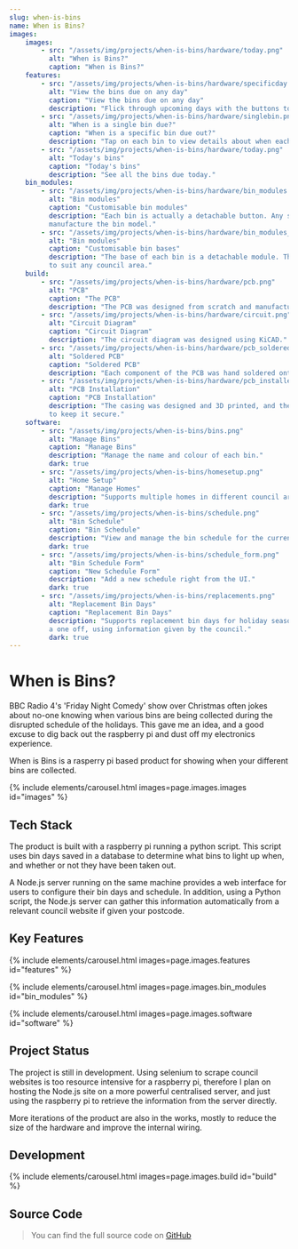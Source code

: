 ```yaml
---
slug: when-is-bins
name: When is Bins?
images:
    images:
        - src: "/assets/img/projects/when-is-bins/hardware/today.png"
          alt: "When is Bins?"
          caption: "When is Bins?"
    features:
        - src: "/assets/img/projects/when-is-bins/hardware/specificday.png"
          alt: "View the bins due on any day"
          caption: "View the bins due on any day"
          description: "Flick through upcoming days with the buttons to see which bins are due."
        - src: "/assets/img/projects/when-is-bins/hardware/singlebin.png"
          alt: "When is a single bin due?"
          caption: "When is a specific bin due out?"
          description: "Tap on each bin to view details about when each bin is due."
        - src: "/assets/img/projects/when-is-bins/hardware/today.png"
          alt: "Today's bins"
          caption: "Today's bins"
          description: "See all the bins due today."
    bin_modules:
        - src: "/assets/img/projects/when-is-bins/hardware/bin_modules.png"
          alt: "Bin modules"
          caption: "Customisable bin modules"
          description: "Each bin is actually a detachable button. Any size, colour or shape can be used to 
          manufacture the bin model."
        - src: "/assets/img/projects/when-is-bins/hardware/bin_modules_base.png"
          alt: "Bin modules"
          caption: "Customisable bin bases"
          description: "The base of each bin is a detachable module. This project can therefore support up to 7 bins 
          to suit any council area."
    build:
        - src: "/assets/img/projects/when-is-bins/hardware/pcb.png"
          alt: "PCB"
          caption: "The PCB"
          description: "The PCB was designed from scratch and manufactured using a third party manufacturer."
        - src: "/assets/img/projects/when-is-bins/hardware/circuit.png"
          alt: "Circuit Diagram"
          caption: "Circuit Diagram"
          description: "The circuit diagram was designed using KiCAD."
        - src: "/assets/img/projects/when-is-bins/hardware/pcb_soldered.png"
          alt: "Soldered PCB"
          caption: "Soldered PCB"
          description: "Each component of the PCB was hand soldered onto the board."
        - src: "/assets/img/projects/when-is-bins/hardware/pcb_installed.png"
          alt: "PCB Installation"
          caption: "PCB Installation"
          description: "The casing was designed and 3D printed, and the PCB installed using custom designed mounts 
          to keep it secure."
    software:
        - src: "/assets/img/projects/when-is-bins/bins.png"
          alt: "Manage Bins"
          caption: "Manage Bins"
          description: "Manage the name and colour of each bin."
          dark: true
        - src: "/assets/img/projects/when-is-bins/homesetup.png"
          alt: "Home Setup"
          caption: "Manage Homes"
          description: "Supports multiple homes in different council areas."
          dark: true
        - src: "/assets/img/projects/when-is-bins/schedule.png"
          alt: "Bin Schedule"
          caption: "Bin Schedule"
          description: "View and manage the bin schedule for the current week, month, or year."
          dark: true
        - src: "/assets/img/projects/when-is-bins/schedule_form.png"
          alt: "Bin Schedule Form"
          caption: "New Schedule Form"
          description: "Add a new schedule right from the UI."
          dark: true
        - src: "/assets/img/projects/when-is-bins/replacements.png"
          alt: "Replacement Bin Days"
          caption: "Replacement Bin Days"
          description: "Supports replacement bin days for holiday seasons. This lets the user change the schedule as 
          a one off, using information given by the council."
          dark: true
---
```


# When is Bins?

BBC Radio 4's 'Friday Night Comedy' show over Christmas often jokes about no-one knowing when various bins are being 
collected during the disrupted schedule of the holidays. This gave me an idea, and a good excuse to dig back out the 
raspberry pi and dust off my electronics experience.

When is Bins is a rasperry pi based product for showing when your different bins are collected.

{% include elements/carousel.html images=page.images.images id="images" %}

## Tech Stack

The product is built with a raspberry pi running a python script. This script uses bin days saved in a database to 
determine what bins to light up when, and whether or not they have been taken out.

A Node.js server running on the same machine provides a web interface for users to configure their bin days and 
schedule. In addition, using a Python script, the Node.js server can gather this information automatically from a 
relevant council website if given your postcode.


## Key Features

{% include elements/carousel.html images=page.images.features id="features" %}

{% include elements/carousel.html images=page.images.bin_modules id="bin_modules" %}

{% include elements/carousel.html images=page.images.software id="software" %}

## Project Status

The project is still in development. Using selenium to scrape council websites is too resource intensive for a 
raspberry pi, therefore I plan on hosting the Node.js site on a more powerful centralised server, and just using the 
raspberry pi to retrieve the information from the server directly.

More iterations of the product are also in the works, mostly to reduce the size of the hardware and improve the 
internal wiring.

## Development

{% include elements/carousel.html images=page.images.build id="build" %}

## Source Code

> You can find the full source code on [GitHub](https://github.com/tobytwigger/when-is-bins)